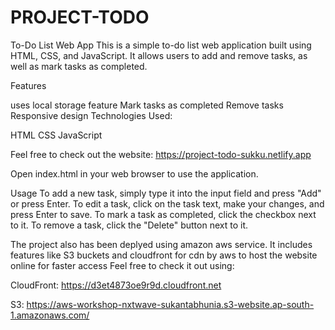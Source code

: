 # PROJECT-TODO
To-Do List Web App This is a simple to-do list web application built using HTML, CSS, and JavaScript. It allows users to add and remove tasks, as well as mark tasks as completed.

Features

uses local storage feature
Mark tasks as completed
Remove tasks
Responsive design
Technologies Used:

HTML
CSS
JavaScript


Feel free to check out the website:
https://project-todo-sukku.netlify.app

Open index.html in your web browser to use the application.

Usage To add a new task, simply type it into the input field and press "Add" or press Enter. To edit a task, click on the task text, make your changes, and press Enter to save. To mark a task as completed, click the checkbox next to it. To remove a task, click the "Delete" button next to it.

The project also has been deplyed using amazon aws service.
It includes features like S3 buckets and cloudfront for cdn by aws to host the website online for faster access
Feel free to check it out using:

CloudFront: https://d3et4873oe9r9d.cloudfront.net

S3: https://aws-workshop-nxtwave-sukantabhunia.s3-website.ap-south-1.amazonaws.com/

